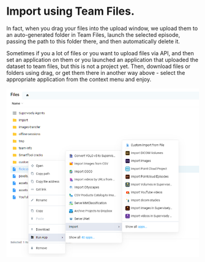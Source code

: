 # Import using Team Files.

In fact, when you drag your files into the upload window, we upload them to an auto-generated folder in Team Files, launch the selected episode, passing the path to this folder there, and then automatically delete it.

Sometimes if you a lot of files or you want to upload files via API, and then set an application on them or you launched an application that uploaded the dataset to team files, but this is not a project yet. Then, download files or folders using drag, or get them there in another way above - select the appropriate application from the context menu and enjoy.

![](apps-teamfiles.png)